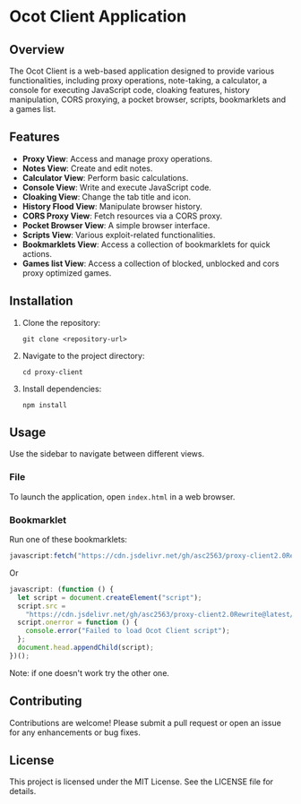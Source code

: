 # Ocot Client Application

## Overview

The Ocot Client is a web-based application designed to provide various functionalities, including proxy operations, note-taking, a calculator, a console for executing JavaScript code, cloaking features, history manipulation, CORS proxying, a pocket browser, scripts, bookmarklets and a games list.

## Features

- **Proxy View**: Access and manage proxy operations.
- **Notes View**: Create and edit notes.
- **Calculator View**: Perform basic calculations.
- **Console View**: Write and execute JavaScript code.
- **Cloaking View**: Change the tab title and icon.
- **History Flood View**: Manipulate browser history.
- **CORS Proxy View**: Fetch resources via a CORS proxy.
- **Pocket Browser View**: A simple browser interface.
- **Scripts View**: Various exploit-related functionalities.
- **Bookmarklets View**: Access a collection of bookmarklets for quick actions.
- **Games list View**: Access a collection of blocked, unblocked and cors proxy optimized games.

## Installation

1. Clone the repository:
   ```
   git clone <repository-url>
   ```
2. Navigate to the project directory:
   ```
   cd proxy-client
   ```
3. Install dependencies:
   ```
   npm install
   ```

## Usage

Use the sidebar to navigate between different views.

### File

To launch the application, open `index.html` in a web browser.

### Bookmarklet

Run one of these bookmarklets:

```js
javascript:fetch("https://cdn.jsdelivr.net/gh/asc2563/proxy-client2.0Rewrite@latest/dist/bundle.js").then(data=>%7Bdata.text().then(text=>%7Beval(text)%7D)%7D);
```

Or

```js
javascript: (function () {
  let script = document.createElement("script");
  script.src =
    "https://cdn.jsdelivr.net/gh/asc2563/proxy-client2.0Rewrite@latest/dist/bundle.js";
  script.onerror = function () {
    console.error("Failed to load Ocot Client script");
  };
  document.head.appendChild(script);
})();
```

Note: if one doesn't work try the other one.

## Contributing

Contributions are welcome! Please submit a pull request or open an issue for any enhancements or bug fixes.

## License

This project is licensed under the MIT License. See the LICENSE file for details.
